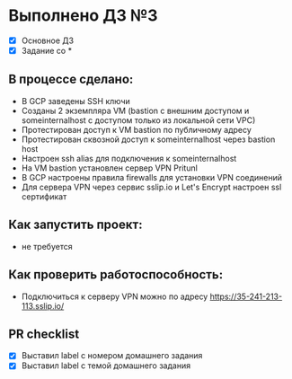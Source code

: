 # Выполнено ДЗ №3

 - [X] Основное ДЗ
 - [X] Задание со *

## В процессе сделано:
 - В GCP заведены SSH ключи
 - Созданы 2 экземпляра VM (bastion с внешним доступом и someinternalhost с доступом только из локальной сети VPC)
 - Протестирован доступ к VM bastion по публичному адресу
 - Протестирован сквозной доступ к someinternalhost через bastion host
 - Настроен ssh alias для подключения к someinternalhost
 - На VM bastion установлен сервер VPN Pritunl
 - В GCP настроены правила firewalls для установки VPN соединений
 - Для сервера VPN через сервис sslip.io и Let's Encrypt настроен ssl сертификат

## Как запустить проект:
 - не требуется

## Как проверить работоспособность:
 - Подключиться к серверу VPN можно по адресу https://35-241-213-113.sslip.io/

## PR checklist
 - [X] Выставил label с номером домашнего задания
 - [X] Выставил label с темой домашнего задания